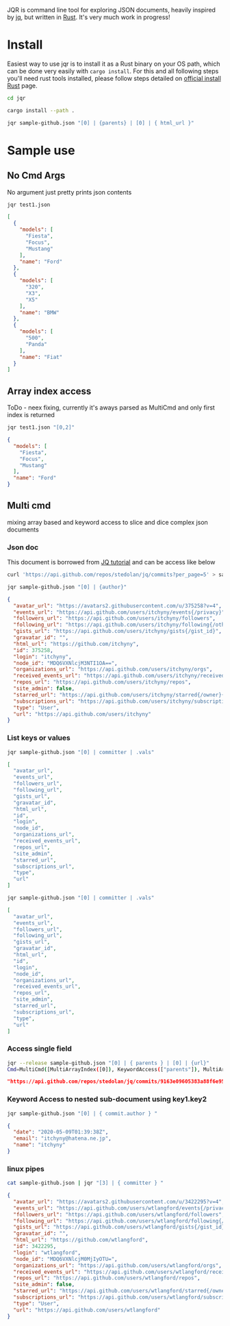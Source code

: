 JQR is command line tool for exploring JSON documents, heavily inspired by [jq](https://github.com/stedolan/jq), but written in [Rust](https://www.rust-lang.org). It's very much work in progress! 

# Install
Easiest way to use jqr is to install it as a Rust binary on your OS path, which can be done very easily with `cargo install`. For this and all following steps you'll need rust tools installed, please follow steps detailed on  [official install Rust](https://www.rust-lang.org/tools/install) page.

```bash
cd jqr

cargo install --path .

jqr sample-github.json "[0] | {parents} | [0] | { html_url }"
```


# Sample use 
## No Cmd Args
No argument just pretty prints json contents
```bash
jqr test1.json
```

```json
[
  {
    "models": [
      "Fiesta",
      "Focus",
      "Mustang"
    ],
    "name": "Ford"
  },
  {
    "models": [
      "320",
      "X3",
      "X5"
    ],
    "name": "BMW"
  },
  {
    "models": [
      "500",
      "Panda"
    ],
    "name": "Fiat"
  }
]
```

## Array index access 
ToDo - neex fixing, currently it's aways parsed as MultiCmd and only first index is returned
```bash
jqr test1.json "[0,2]"
```
```json
{
  "models": [
    "Fiesta",
    "Focus",
    "Mustang"
  ],
  "name": "Ford"
}
```

## Multi cmd
mixing array based and keyword access to slice and dice complex json documents

### Json doc 
This document is borrowed from [JQ tutorial](https://stedolan.github.io/jq/tutorial/) and can be access like below 

```bash
curl 'https://api.github.com/repos/stedolan/jq/commits?per_page=5' > sample-github.com
```

```bash
jqr sample-github.json "[0] | {author}"
```
```json 
{
  "avatar_url": "https://avatars2.githubusercontent.com/u/375258?v=4",
  "events_url": "https://api.github.com/users/itchyny/events{/privacy}",
  "followers_url": "https://api.github.com/users/itchyny/followers",
  "following_url": "https://api.github.com/users/itchyny/following{/other_user}",
  "gists_url": "https://api.github.com/users/itchyny/gists{/gist_id}",
  "gravatar_id": "",
  "html_url": "https://github.com/itchyny",
  "id": 375258,
  "login": "itchyny",
  "node_id": "MDQ6VXNlcjM3NTI1OA==",
  "organizations_url": "https://api.github.com/users/itchyny/orgs",
  "received_events_url": "https://api.github.com/users/itchyny/received_events",
  "repos_url": "https://api.github.com/users/itchyny/repos",
  "site_admin": false,
  "starred_url": "https://api.github.com/users/itchyny/starred{/owner}{/repo}",
  "subscriptions_url": "https://api.github.com/users/itchyny/subscriptions",
  "type": "User",
  "url": "https://api.github.com/users/itchyny"
}
```
### List keys or values 
```bash
jqr sample-github.json "[0] | committer | .vals"

```
```json
[
  "avatar_url",
  "events_url",
  "followers_url",
  "following_url",
  "gists_url",
  "gravatar_id",
  "html_url",
  "id",
  "login",
  "node_id",
  "organizations_url",
  "received_events_url",
  "repos_url",
  "site_admin",
  "starred_url",
  "subscriptions_url",
  "type",
  "url"
]
```
```bash
jqr sample-github.json "[0] | committer | .vals"

```
```json
[
  "avatar_url",
  "events_url",
  "followers_url",
  "following_url",
  "gists_url",
  "gravatar_id",
  "html_url",
  "id",
  "login",
  "node_id",
  "organizations_url",
  "received_events_url",
  "repos_url",
  "site_admin",
  "starred_url",
  "subscriptions_url",
  "type",
  "url"
]
```
### Access single field
```bash
jqr --release sample-github.json "[0] | { parents } | [0] | {url}"
Cmd=MultiCmd([MultiArrayIndex([0]), KeywordAccess(["parents"]), MultiArrayIndex([0]), KeywordAccess(["url"])])
```
```json
"https://api.github.com/repos/stedolan/jq/commits/9163e09605383a88f6e953d6cb5cc2aebe18c84f"
```

### Keyword Access to nested sub-document using key1.key2

```bash 
jqr sample-github.json "[0] | { commit.author } "
```
```json
{
  "date": "2020-05-09T01:39:38Z",
  "email": "itchyny@hatena.ne.jp",
  "name": "itchyny"
}
```


### linux pipes
```bash
cat sample-github.json | jqr "[3] | { committer } "
```
```json
{
  "avatar_url": "https://avatars2.githubusercontent.com/u/3422295?v=4",
  "events_url": "https://api.github.com/users/wtlangford/events{/privacy}",
  "followers_url": "https://api.github.com/users/wtlangford/followers",
  "following_url": "https://api.github.com/users/wtlangford/following{/other_user}",
  "gists_url": "https://api.github.com/users/wtlangford/gists{/gist_id}",
  "gravatar_id": "",
  "html_url": "https://github.com/wtlangford",
  "id": 3422295,
  "login": "wtlangford",
  "node_id": "MDQ6VXNlcjM0MjIyOTU=",
  "organizations_url": "https://api.github.com/users/wtlangford/orgs",
  "received_events_url": "https://api.github.com/users/wtlangford/received_events",
  "repos_url": "https://api.github.com/users/wtlangford/repos",
  "site_admin": false,
  "starred_url": "https://api.github.com/users/wtlangford/starred{/owner}{/repo}",
  "subscriptions_url": "https://api.github.com/users/wtlangford/subscriptions",
  "type": "User",
  "url": "https://api.github.com/users/wtlangford"
}
```
